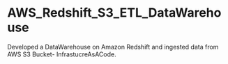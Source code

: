 # AWS_Redshift_S3_ETL_DataWarehouse
Developed a DataWarehouse on Amazon Redshift and ingested data from AWS S3 Bucket- InfrastucreAsACode.
